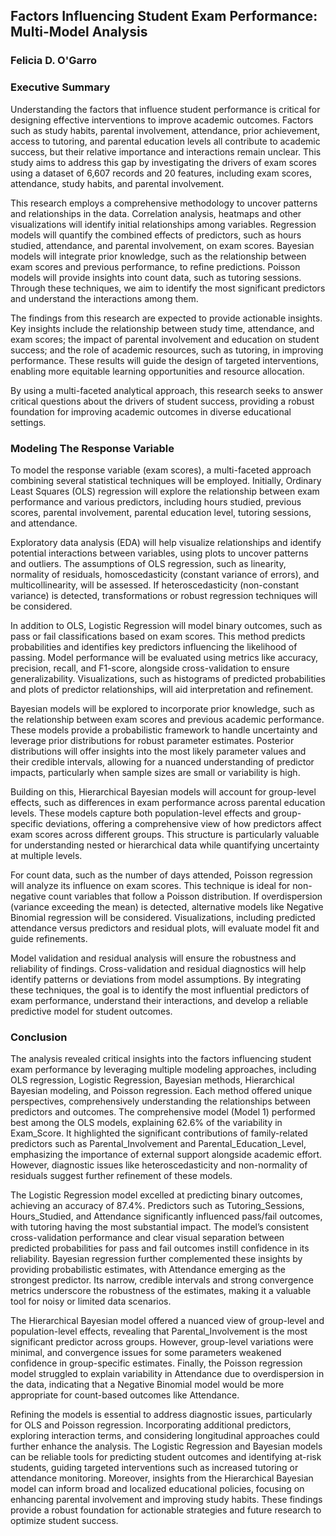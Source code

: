 ## Factors Influencing Student Exam Performance: Multi-Model Analysis

### Felicia D. O'Garro

### Executive Summary

Understanding the factors that influence student performance is critical for designing effective interventions to improve academic outcomes. Factors such as study habits, parental involvement, attendance, prior achievement, access to tutoring, and parental education levels all contribute to academic success, but their relative importance and interactions remain unclear. This study aims to address this gap by investigating the drivers of exam scores using a dataset of 6,607 records and 20 features, including exam scores, attendance, study habits, and parental involvement.

This research employs a comprehensive methodology to uncover patterns and relationships in the data. Correlation analysis, heatmaps and other visualizations will identify initial relationships among variables. Regression models will quantify the combined effects of predictors, such as hours studied, attendance, and parental involvement, on exam scores. Bayesian models will integrate prior knowledge, such as the relationship between exam scores and previous performance, to refine predictions. Poisson models will provide insights into count data, such as tutoring sessions. Through these techniques, we aim to identify the most significant predictors and understand the interactions among them.

The findings from this research are expected to provide actionable insights. Key insights include the relationship between study time, attendance, and exam scores; the impact of parental involvement and education on student success; and the role of academic resources, such as tutoring, in improving performance. These results will guide the design of targeted interventions, enabling more equitable learning opportunities and resource allocation.

By using a multi-faceted analytical approach, this research seeks to answer critical questions about the drivers of student success, providing a robust foundation for improving academic outcomes in diverse educational settings.


### Modeling The Response Variable

To model the response variable (exam scores), a multi-faceted approach combining several statistical techniques will be employed. Initially, Ordinary Least Squares (OLS) regression will explore the relationship between exam performance and various predictors, including hours studied, previous scores, parental involvement, parental education level, tutoring sessions, and attendance.

Exploratory data analysis (EDA) will help visualize relationships and identify potential interactions between variables, using plots to uncover patterns and outliers. The assumptions of OLS regression, such as linearity, normality of residuals, homoscedasticity (constant variance of errors), and multicollinearity, will be assessed. If heteroscedasticity (non-constant variance) is detected, transformations or robust regression techniques will be considered.

In addition to OLS, Logistic Regression will model binary outcomes, such as pass or fail classifications based on exam scores. This method predicts probabilities and identifies key predictors influencing the likelihood of passing. Model performance will be evaluated using metrics like accuracy, precision, recall, and F1-score, alongside cross-validation to ensure generalizability. Visualizations, such as histograms of predicted probabilities and plots of predictor relationships, will aid interpretation and refinement.

Bayesian models will be explored to incorporate prior knowledge, such as the relationship between exam scores and previous academic performance. These models provide a probabilistic framework to handle uncertainty and leverage prior distributions for robust parameter estimates. Posterior distributions will offer insights into the most likely parameter values and their credible intervals, allowing for a nuanced understanding of predictor impacts, particularly when sample sizes are small or variability is high.

Building on this, Hierarchical Bayesian models will account for group-level effects, such as differences in exam performance across parental education levels. These models capture both population-level effects and group-specific deviations, offering a comprehensive view of how predictors affect exam scores across different groups. This structure is particularly valuable for understanding nested or hierarchical data while quantifying uncertainty at multiple levels.

For count data, such as the number of days attended, Poisson regression will analyze its influence on exam scores. This technique is ideal for non-negative count variables that follow a Poisson distribution. If overdispersion (variance exceeding the mean) is detected, alternative models like Negative Binomial regression will be considered. Visualizations, including predicted attendance versus predictors and residual plots, will evaluate model fit and guide refinements.

Model validation and residual analysis will ensure the robustness and reliability of findings. Cross-validation and residual diagnostics will help identify patterns or deviations from model assumptions. By integrating these techniques, the goal is to identify the most influential predictors of exam performance, understand their interactions, and develop a reliable predictive model for student outcomes.

### Conclusion

The analysis revealed critical insights into the factors influencing student exam performance by leveraging multiple modeling approaches, including OLS regression, Logistic Regression, Bayesian methods, Hierarchical Bayesian modeling, and Poisson regression. Each method offered unique perspectives, comprehensively understanding the relationships between predictors and outcomes. The comprehensive model (Model 1) performed best among the OLS models, explaining 62.6% of the variability in Exam_Score. It highlighted the significant contributions of family-related predictors such as Parental_Involvement and Parental_Education_Level, emphasizing the importance of external support alongside academic effort. However, diagnostic issues like heteroscedasticity and non-normality of residuals suggest further refinement of these models.

The Logistic Regression model excelled at predicting binary outcomes, achieving an accuracy of 87.4%. Predictors such as Tutoring_Sessions, Hours_Studied, and Attendance significantly influenced pass/fail outcomes, with tutoring having the most substantial impact. The model’s consistent cross-validation performance and clear visual separation between predicted probabilities for pass and fail outcomes instill confidence in its reliability. Bayesian regression further complemented these insights by providing probabilistic estimates, with Attendance emerging as the strongest predictor. Its narrow, credible intervals and strong convergence metrics underscore the robustness of the estimates, making it a valuable tool for noisy or limited data scenarios.

The Hierarchical Bayesian model offered a nuanced view of group-level and population-level effects, revealing that Parental_Involvement is the most significant predictor across groups. However, group-level variations were minimal, and convergence issues for some parameters weakened confidence in group-specific estimates. Finally, the Poisson regression model struggled to explain variability in Attendance due to overdispersion in the data, indicating that a Negative Binomial model would be more appropriate for count-based outcomes like Attendance.

Refining the models is essential to address diagnostic issues, particularly for OLS and Poisson regression. Incorporating additional predictors, exploring interaction terms, and considering longitudinal approaches could further enhance the analysis. The Logistic Regression and Bayesian models can be reliable tools for predicting student outcomes and identifying at-risk students, guiding targeted interventions such as increased tutoring or attendance monitoring. Moreover, insights from the Hierarchical Bayesian model can inform broad and localized educational policies, focusing on enhancing parental involvement and improving study habits. These findings provide a robust foundation for actionable strategies and future research to optimize student success.
